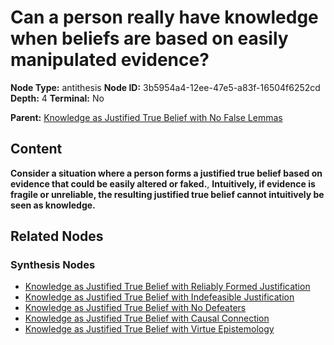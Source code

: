 # Can a person really have knowledge when beliefs are based on easily manipulated evidence?

**Node Type:** antithesis
**Node ID:** 3b5954a4-12ee-47e5-a83f-16504f6252cd
**Depth:** 4
**Terminal:** No

**Parent:** [Knowledge as Justified True Belief with No False Lemmas](knowledge-as-justified-true-belief-with-no-false-lemmas-synthesis-c21c0b62-dd29-49bf-a010-c913e09d82e1.md)

## Content

**Consider a situation where a person forms a justified true belief based on evidence that could be easily altered or faked.**, **Intuitively, if evidence is fragile or unreliable, the resulting justified true belief cannot intuitively be seen as knowledge.**

## Related Nodes

### Synthesis Nodes

- [Knowledge as Justified True Belief with Reliably Formed Justification](knowledge-as-justified-true-belief-with-reliably-formed-justification-synthesis-5cd40bbe-8d88-4adc-80e6-fca4fb18c936.md)
- [Knowledge as Justified True Belief with Indefeasible Justification](knowledge-as-justified-true-belief-with-indefeasible-justification-synthesis-5f3ee56c-1d42-44a7-a393-f0b17a4912fe.md)
- [Knowledge as Justified True Belief with No Defeaters](knowledge-as-justified-true-belief-with-no-defeaters-synthesis-48f232e3-1a8a-4721-accb-280e65a305c4.md)
- [Knowledge as Justified True Belief with Causal Connection](knowledge-as-justified-true-belief-with-causal-connection-synthesis-cea27b23-fa4c-4ad7-9c69-f083e5e32b9c.md)
- [Knowledge as Justified True Belief with Virtue Epistemology](knowledge-as-justified-true-belief-with-virtue-epistemology-synthesis-08c22d11-7c7c-48f3-a6ee-79b33821bdc2.md)
